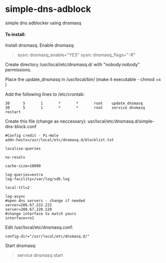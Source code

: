 # simple-dns-adblock
simple dns adblocker using dnsmasq

#### To install:

Install dnsmasq. Enable dnsmasq:

> sysrc dnsmasq_enable="YES"
> sysrc dnsmasq_flags="-R"

Create directory /usr/local/etc/dnsmasq.d/ with "nobody:nobody" permissions. 

Place the update_dnsmasq in /usr/local/bin/ (make it executable - chmod +x )

Add the following lines to /etc/crontab:
```
30      5       1       *       *       root    update_dnsmasq
30      5       1       *       *       root    service dnsmasq restart
```

Create this file (change as neccessary):
usr/local/etc/dnsmasq.d/simple-dns-block.conf 
```
#Config credit - Pi-Hole
addn-hosts=/usr/local/etc/dnsmasq.d/blocklist.txt

localise-queries

no-resolv

cache-size=10000

log-queries=extra
log-facility=/var/log/sdb.log

local-ttl=2

log-async
#open dns servers - change if needed
server=208.67.222.222
server=208.67.220.220
#change interface to match yours
interface=re1
```
Edit /usr/local/etc/dnsmasq.conf:
```
config-dir="/usr/local/etc/dnsmasq.d/"
```
Start dnsmasq:
> service dnsmasq start
